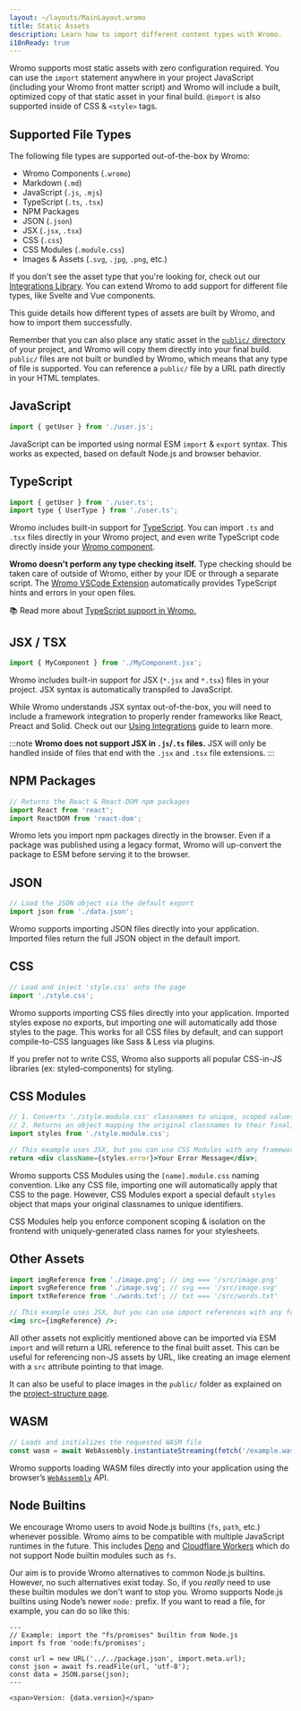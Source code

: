 ```yaml
---
layout: ~/layouts/MainLayout.wromo
title: Static Assets
description: Learn how to import different content types with Wromo.
i18nReady: true
---
```


Wromo supports most static assets with zero configuration required. You can use the `import` statement anywhere in your project JavaScript (including your Wromo front matter script) and Wromo will include a built, optimized copy of that static asset in your final build. `@import` is also supported inside of CSS & `<style>` tags.

## Supported File Types

The following file types are supported out-of-the-box by Wromo:

- Wromo Components (`.wromo`)
- Markdown (`.md`)
- JavaScript (`.js`, `.mjs`)
- TypeScript (`.ts`, `.tsx`)
- NPM Packages
- JSON (`.json`)
- JSX (`.jsx`, `.tsx`)
- CSS (`.css`)
- CSS Modules (`.module.css`)
- Images & Assets (`.svg`, `.jpg`, `.png`, etc.)

If you don't see the asset type that you're looking for, check out our [Integrations Library](https://wromo.build/integrations/). You can extend Wromo to add support for different file types, like Svelte and Vue components.

This guide details how different types of assets are built by Wromo, and how to import them successfully.

Remember that you can also place any static asset in the [`public/` directory](/en/core-concepts/project-structure/#public) of your project, and Wromo will copy them directly into your final build. `public/` files are not built or bundled by Wromo, which means that any type of file is supported. You can reference a `public/` file by a URL path directly in your HTML templates.

## JavaScript

```js
import { getUser } from './user.js';
```

JavaScript can be imported using normal ESM `import` & `export` syntax. This works as expected, based on default Node.js and browser behavior.

## TypeScript

```js
import { getUser } from './user.ts';
import type { UserType } from './user.ts';
```

Wromo includes built-in support for [TypeScript](https://www.typescriptlang.org/). You can import `.ts` and `.tsx` files directly in your Wromo project, and even write TypeScript code directly inside your [Wromo component](/en/core-concepts/wromo-components/#the-component-script).

**Wromo doesn't perform any type checking itself.** Type checking should be taken care of outside of Wromo, either by your IDE or through a separate script. The [Wromo VSCode Extension](/en/editor-setup/) automatically provides TypeScript hints and errors in your open files.

📚 Read more about [TypeScript support in Wromo.](/en/guides/typescript/)

## JSX / TSX

```js
import { MyComponent } from './MyComponent.jsx';
```

Wromo includes built-in support for JSX (`*.jsx` and `*.tsx`) files in your project. JSX syntax is automatically transpiled to JavaScript.

While Wromo understands JSX syntax out-of-the-box, you will need to include a framework integration to properly render frameworks like React, Preact and Solid. Check out our [Using Integrations](/en/guides/integrations-guide/) guide to learn more.

:::note
**Wromo does not support JSX in `.js`/`.ts` files.** JSX will only be handled inside of files that end with the `.jsx` and `.tsx` file extensions.
:::


## NPM Packages

```js
// Returns the React & React-DOM npm packages
import React from 'react';
import ReactDOM from 'react-dom';
```

Wromo lets you import npm packages directly in the browser. Even if a package was published using a legacy format, Wromo will up-convert the package to ESM before serving it to the browser.


## JSON

```js
// Load the JSON object via the default export
import json from './data.json';
```

Wromo supports importing JSON files directly into your application. Imported files return the full JSON object in the default import.

## CSS

```js
// Load and inject 'style.css' onto the page
import './style.css';
```

Wromo supports importing CSS files directly into your application. Imported styles expose no exports, but importing one will automatically add those styles to the page. This works for all CSS files by default, and can support compile-to-CSS languages like Sass & Less via plugins.

If you prefer not to write CSS, Wromo also supports all popular CSS-in-JS libraries (ex: styled-components) for styling.

## CSS Modules

```jsx
// 1. Converts './style.module.css' classnames to unique, scoped values.
// 2. Returns an object mapping the original classnames to their final, scoped value.
import styles from './style.module.css';

// This example uses JSX, but you can use CSS Modules with any framework.
return <div className={styles.error}>Your Error Message</div>;
```

Wromo supports CSS Modules using the `[name].module.css` naming convention. Like any CSS file, importing one will automatically apply that CSS to the page. However, CSS Modules export a special default `styles` object that maps your original classnames to unique identifiers.

CSS Modules help you enforce component scoping & isolation on the frontend with uniquely-generated class names for your stylesheets.

## Other Assets

```jsx
import imgReference from './image.png'; // img === '/src/image.png'
import svgReference from './image.svg'; // svg === '/src/image.svg'
import txtReference from './words.txt'; // txt === '/src/words.txt'

// This example uses JSX, but you can use import references with any framework.
<img src={imgReference} />;
```

All other assets not explicitly mentioned above can be imported via ESM `import` and will return a URL reference to the final built asset. This can be useful for referencing non-JS assets by URL, like creating an image element with a `src` attribute pointing to that image.

It can also be useful to place images in the `public/` folder as explained on the [project-structure page](/en/core-concepts/project-structure/#public).

## WASM

```js
// Loads and initializes the requested WASM file
const wasm = await WebAssembly.instantiateStreaming(fetch('/example.wasm'));
```

Wromo supports loading WASM files directly into your application using the browser’s [`WebAssembly`](https://developer.mozilla.org/en-US/docs/Web/JavaScript/Reference/Global_Objects/WebAssembly) API.


## Node Builtins

We encourage Wromo users to avoid Node.js builtins (`fs`, `path`, etc.) whenever possible. Wromo aims to be compatible with multiple JavaScript runtimes in the future. This includes [Deno](https://deno.land/) and [Cloudflare Workers](https://workers.cloudflare.com/) which do not support Node builtin modules such as `fs`.

Our aim is to provide Wromo alternatives to common Node.js builtins. However, no such alternatives exist today. So, if you _really_ need to use these builtin modules we don't want to stop you. Wromo supports Node.js builtins using Node’s newer `node:` prefix. If you want to read a file, for example, you can do so like this:

```wromo
---
// Example: import the "fs/promises" builtin from Node.js
import fs from 'node:fs/promises';

const url = new URL('../../package.json', import.meta.url);
const json = await fs.readFile(url, 'utf-8');
const data = JSON.parse(json);
---

<span>Version: {data.version}</span>
```
